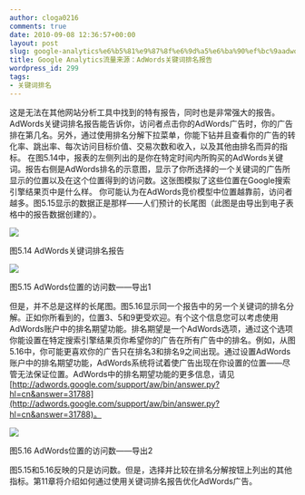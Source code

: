 ```yaml
---
author: cloga0216
comments: true
date: 2010-09-08 12:36:57+00:00
layout: post
slug: google-analytics%e6%b5%81%e9%87%8f%e6%9d%a5%e6%ba%90%ef%bc%9aadwords%e5%85%b3%e9%94%ae%e8%af%8d%e6%8e%92%e5%90%8d%e6%8a%a5%e5%91%8a
title: Google Analytics流量来源：AdWords关键词排名报告
wordpress_id: 299
tags:
- 关键词排名
---
```


这是无法在其他网站分析工具中找到的特有报告，同时也是非常强大的报告。AdWords关键词排名报告能告诉你，访问者点击你的AdWords广告时，你的广告排在第几名。另外，通过使用排名分解下拉菜单，你能下钻并且查看你的广告的转化率、跳出率、每次访问目标价值、交易次数和收入，以及其他由排名而异的指标。
在图5.14中，报表的左侧列出的是你在特定时间内所购买的AdWords关键词。报告右侧是AdWords排名的示意图，显示了你所选择的一个关键词的广告所显示的位置以及在这个位置得到的访问数。这张图模拟了这些位置在Google搜索引擎结果页中是什么样。
你可能认为在AdWords竞价模型中位置越靠前，访问者越多。图5.15显示的数据正是那样——人们预计的长尾图（此图是由导出到电子表格中的报告数据创建的）。


[![](http://www.cloga.info/wp-content/uploads/2010/09/5-14.jpg)](http://www.cloga.info/wp-content/uploads/2010/09/5-14.jpg)




图5.14 AdWords关键词排名报告




[![](http://www.cloga.info/wp-content/uploads/2010/09/5-15.jpg)](http://www.cloga.info/wp-content/uploads/2010/09/5-15.jpg)




图5.15 AdWords位置的访问数——导出1


但是，并不总是这样的长尾图。图5.16显示同一个报告中的另一个关键词的排名分解。正如你所看到的，位置3、5和9更受欢迎。有个这个信息您可以考虑使用AdWords账户中的排名期望功能。排名期望是一个AdWords选项，通过这个选项你能设置在特定搜索引擎结果页你希望你的广告在所有广告中的排名。例如，从图5.16中，你可能更喜欢你的广告只在排名3和排名9之间出现。通过设置AdWords账户中的排名期望功能，AdWords系统将试着使广告出现在你设置的位置——尽管无法保证位置。AdWords中的排名期望功能的更多信息，请见[http://adwords.google.com/support/aw/bin/answer.py?hl=cn&answer=31788](http://adwords.google.com/support/aw/bin/answer.py?hl=cn&answer=31788)。


[![](http://www.cloga.info/wp-content/uploads/2010/09/5-16.jpg)](http://www.cloga.info/wp-content/uploads/2010/09/5-16.jpg)




图5.16 AdWords位置的访问数——导出2


图5.15和5.16反映的只是访问数。但是，选择并比较在排名分解按钮上列出的其他指标。第11章将介绍如何通过使用关键词排名报告优化AdWords广告。
